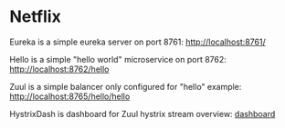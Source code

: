 # Netflix
Eureka is a simple eureka server on port 8761: <a href="http://localhost:8761/">http://localhost:8761/</a>

Hello is a simple "hello world" microservice on port 8762: <a href="http://localhost:8762/hello">http://localhost:8762/hello</a>

Zuul is a simple balancer only configured for "hello" example: <a href="http://localhost:8765/hello/hello">http://localhost:8765/hello/hello</a>

HystrixDash is dashboard for Zuul hystrix stream overview: <a href="http://localhost:7979/hystrix/monitor?stream=http%3A%2F%2Flocalhost%3A8765%2Fhystrix.stream">dashboard</a>

